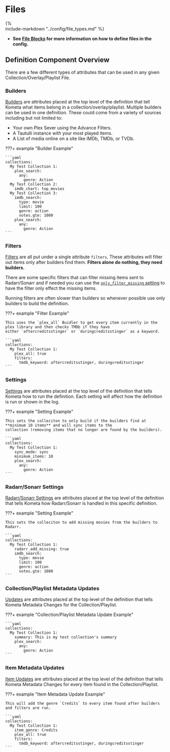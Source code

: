 # Files

{%    
  include-markdown "../config/file_types.md"
%}

* **See [File Blocks](../config/files.md) for more information on how to define files in the config.**

## Definition Component Overview

There are a few different types of attributes that can be used in any given Collection/Overlay/Playlist File.

### Builders

[Builders](builders/overview.md) are attributes placed at the top level of the definition that tell Kometa what items 
belong in a collection/overlay/playlist. Multiple builders can be used in one definition. These could come from a 
variety of sources including but not limited to:

* Your own Plex Sever using the Advance Filters.
* A Tautulli instance with your most played items.
* A List of media online on a site like IMDb, TMDb, or TVDb.

???+ example "Builder Example"
    
    ```yaml
    collections:
      My Test Collection 1:
        plex_search:
          any:
            genre: Action
      My Test Collection 2:
        imdb_chart: top_movies
      My Test Collection 3:
        imdb_search:
          type: movie
          limit: 100
          genre: action
          votes.gte: 1000
        plex_search:
          any:
            genre: Action
    ```

### Filters

[Filters](filters.md) are all put under a single attribute `filters`. These attributes will filter out items only after 
builders find them. **Filters alone do nothing, they need builders.** 

There are some specific filters that can filter missing items sent to Radarr/Sonarr and if needed you can use the 
[`only_filter_missing` setting](settings.md) to have the filter only effect the missing items.

Running filters are often slower than builders so whenever possible use only builders to build the definition.

???+ example "Filter Example"

    This uses the `plex_all` Buidler to get every item currently in the plex library and then checks TMDb if they have 
    either `aftercreditsstinger` or `duringcreditsstinger` as a keyword.
    
    ```yaml
    collections:
      My Test Collection 1:
        plex_all: true
        filters:
          tmdb_keyword: aftercreditsstinger, duringcreditsstinger
    ```

### Settings

[Settings](settings.md) are attributes placed at the top level of the definition that tells Kometa how to run the 
definition. Each setting will affect how the definition is run or shown in the log.

???+ example "Setting Example"

    This sets the colleciton to only build if the builders find at **minimum 10 items** and will sync items to the 
    collection (removing items that no longer are found by the builders).
    
    ```yaml
    collections:
      My Test Collection 1:
        sync_mode: sync
        minimum_items: 10
        plex_search:
          any:
            genre: Action
    ```

### Radarr/Sonarr Settings

[Radarr/Sonarr Settings](arr.md) are attributes placed at the top level of the definition that tells Kometa how 
Radarr/Sonarr is handled in this specific definition.

???+ example "Setting Example"

    This sets the colleciton to add missing movies from the builders to Radarr.
    
    ```yaml
    collections:
      My Test Collection 1:
        radarr_add_missing: true
        imdb_search:
          type: movie
          limit: 100
          genre: action
          votes.gte: 1000
    ```

### Collection/Playlist Metadata Updates

[Updates](updates.md) are attributes placed at the top level of the definition that tells Kometa Metadata Changes for the 
Collection/Playlist. 

???+ example "Collection/Playlist Metadata Update Example"

    ```yaml
    collections:
      My Test Collection 1:
        summary: This is my test collection's summary
        plex_search:
          any:
            genre: Action
    ```

### Item Metadata Updates

[Item Updates](item_updates.md) are attributes placed at the top level of the definition that tells Kometa Metadata Changes 
for every item found in the Collection/Playlist. 

???+ example "Item Metadata Update Example"

    This will add the genre `Credits` to every item found after builders and filters are run.

    ```yaml
    collections:
      My Test Collection 1:
        item_genre: Credits
        plex_all: true
        filters:
          tmdb_keyword: aftercreditsstinger, duringcreditsstinger
    ```
